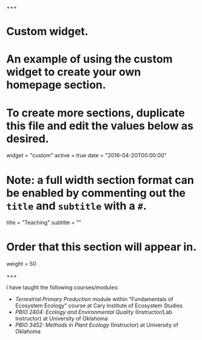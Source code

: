 +++
# Custom widget.
# An example of using the custom widget to create your own homepage section.
# To create more sections, duplicate this file and edit the values below as desired.
widget = "custom"
active = true
date = "2016-04-20T00:00:00"

# Note: a full width section format can be enabled by commenting out the `title` and `subtitle` with a `#`.
title = "Teaching"
subtitle = ""

# Order that this section will appear in.
weight = 50

+++

I have taught the following courses/modules:

- *Terrestrial Primary Production* module within "Fundamentals of Ecosystem Ecology" course at Cary Institute of Ecosystem Studies
- *PBIO 2404: Ecology and Environmental Quality* (Instructor/Lab Instructor) at University of Oklahoma
- *PBIO 3452: Methods in Plant Ecology* (Instructor) at University of Oklahoma
